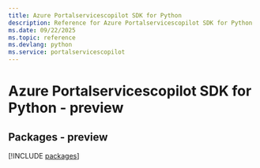 ```yaml
---
title: Azure Portalservicescopilot SDK for Python
description: Reference for Azure Portalservicescopilot SDK for Python
ms.date: 09/22/2025
ms.topic: reference
ms.devlang: python
ms.service: portalservicescopilot
---
```

# Azure Portalservicescopilot SDK for Python - preview
## Packages - preview
[!INCLUDE [packages](portalservicescopilot-index.md)]
